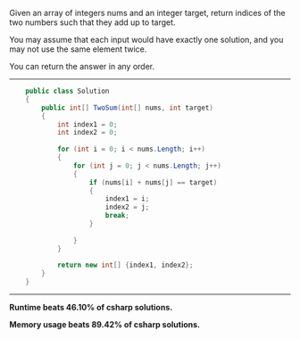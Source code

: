 Given an array of integers nums and an integer target, return indices of the two numbers such that they add up to target.

You may assume that each input would have exactly one solution, and you may not use the same element twice.

You can return the answer in any order.

---

```c#
	public class Solution 
	{
		public int[] TwoSum(int[] nums, int target) 
		{
			int index1 = 0;
			int index2 = 0;
			
			for (int i = 0; i < nums.Length; i++)
			{
				for (int j = 0; j < nums.Length; j++)
				{
					if (nums[i] + nums[j] == target)
					{
						index1 = i;
						index2 = j;
						break;
					}
	
				}
			}
			
			return new int[] {index1, index2};
		}
	}
```

---

**Runtime beats 46.10% of csharp solutions.**

**Memory usage beats 89.42% of csharp solutions.**